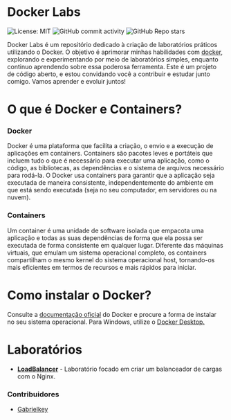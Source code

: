 # Docker Labs

![License: MIT](https://img.shields.io/badge/License-MIT-blue.svg?label=Licença)
![GitHub commit activity](https://img.shields.io/github/commit-activity/t/gabrielkey/Docker-Labs?label=Contribui%C3%A7%C3%B5es)
![GitHub Repo stars](https://img.shields.io/github/stars/gabrielkey/Docker-labs?style=flat&label=Estrelas)

Docker Labs é um repositório dedicado à criação de laboratórios práticos utilizando o Docker. O objetivo é aprimorar minhas habilidades com [docker](https://www.docker.com), explorando e experimentando por meio de laboratórios simples, enquanto continuo aprendendo sobre essa poderosa ferramenta. Este é um projeto de código aberto, e estou convidando você a contribuir e estudar junto comigo. Vamos aprender e evoluir juntos!

# O que é Docker e Containers?
### Docker

Docker é uma plataforma que facilita a criação, o envio e a execução de aplicações em containers. Containers são pacotes leves e portáteis que incluem tudo o que é necessário para executar uma aplicação, como o código, as bibliotecas, as dependências e o sistema de arquivos necessário para rodá-la. O Docker usa containers para garantir que a aplicação seja executada de maneira consistente, independentemente do ambiente em que está sendo executada (seja no seu computador, em servidores ou na nuvem).

### Containers
Um container é uma unidade de software isolada que empacota uma aplicação e todas as suas dependências de forma que ela possa ser executada de forma consistente em qualquer lugar. Diferente das máquinas virtuais, que emulam um sistema operacional completo, os containers compartilham o mesmo kernel do sistema operacional host, tornando-os mais eficientes em termos de recursos e mais rápidos para iniciar.

# Como instalar o Docker?
Consulte a [documentação oficial](https://docs.docker.com/engine/install/ubuntu/) do Docker e procure a forma de instalar no seu sistema operacional. Para Windows, utilize o [Docker Desktop.](https://docs.docker.com/desktop/setup/install/windows-install/)

# Laboratórios
- **[LoadBalancer](https://github.com/gabrielkey/Docker-Labs/tree/main/labs/LoadBalancer)** - Laboratório focado em criar um balanceador de cargas com o Nginx.

### Contribuidores

- [Gabrielkey](https://github.com/gabrielkey)